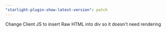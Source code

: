 ```yaml
---
"starlight-plugin-show-latest-version": patch
---
```


Change Client JS to insert Raw HTML into div so it doesn't need rendering
